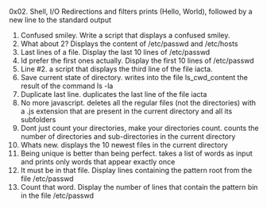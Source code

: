 0x02. Shell, I/O Redirections and filters
prints (Hello, World), followed by a new line to the standard output
1. Confused smiley. Write a script that displays a confused smiley.
3. What about 2? Displays the content of /etc/passwd and /etc/hosts
4. Last lines of a file. Display the last 10 lines of /etc/passwd
5. Id prefer the first ones actually. Display the first 10 lines of /etc/passwd
6. Line #2. a script that displays the third line of the file iacta.
8. Save current state of directory. writes into the file ls_cwd_content the result of the command ls -la
9. Duplicate last line. duplicates the last line of the file iacta
10. No more javascript. deletes all the regular files (not the directories) with a .js extension that are present in the current directory and all its subfolders
11. Dont just count your directories, make your directories count. counts the number of directories and sub-directories in the current directory
12. Whats new. displays the 10 newest files in the current directory
13. Being unique is better than being perfect. takes a list of words as input and prints only words that appear exactly once
14. It must be in that file. Display lines containing the pattern root from the file /etc/passwd
15. Count that word. Display the number of lines that contain the pattern bin in the file /etc/passwd
